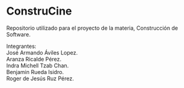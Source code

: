# ConstruCine
Repositorio utilizado para el proyecto de la materia, Construcción de Software. <br>

Integrantes: <br>
José Armando Áviles Lopez. <br>
Aranza Ricalde Pérez. <br>
Indra Michell Tzab Chan. <br>
Benjamin Rueda Isidro. <br>
Roger de Jesús Ruz Pérez. <br>
